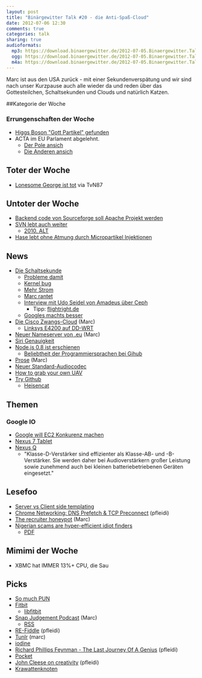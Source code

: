 ```yaml
---
layout: post
title: "Binärgewitter Talk #20 - die Anti-Spaß-Cloud"
date: 2012-07-06 12:30
comments: true
categories: talk
sharing: true
audioformats:
  mp3: https://download.binaergewitter.de/2012-07-05.Binaergewitter.Talk.20.mp3
  ogg: https://download.binaergewitter.de/2012-07-05.Binaergewitter.Talk.20.ogg
  m4a: https://download.binaergewitter.de/2012-07-05.Binaergewitter.Talk.20.m4a
---
```

Marc ist aus den USA zurück - mit einer Sekundenverspätung und wir sind nach unser Kurzpause auch alle wieder da und reden über das Gottesteilchen, Schaltsekunden und Clouds und natürlich Katzen.

##Kategorie der Woche
### Errungenschaften der Woche
- [Higgs Boson "Gott Partikel" gefunden](http://www.telegraph.co.uk/science/science-news/9374758/Higgs-boson-scientists-99.999-sure-God-Particle-has-been-found.html)
- ACTA im EU Parlament abgelehnt.
    - [Der Pole ansich](http://twitpic.com/8c9ib4)
    - [Die Anderen ansich](http://o.twitpic.com/a42397)

## Toter der Woche
- [Lonesome George ist tot](http://www.wwf.de/2012/juni/einsamer-george-gestorben/) via TvN87

## Untoter der Woche
- [Backend code von Sourceforge soll Apache Projekt werden](http://www.heise.de/developer/meldung/Backend-Code-von-SourceForge-soll-Apache-Projekt-werden-1620991.html)
- [SVN lebt auch weiter](https://github.com/blog/1178-collaborating-on-github-with-subversion)
    - [2010. ALT](https://github.com/blog/644-subversion-write-support)
- [Hase lebt ohne Atmung durch Micropartikel Injektionen](http://science.slashdot.org/story/12/06/28/0016227/scientists-keep-rabbits-alive-with-oxygen-microparticle-injections)

## News
- [Die Schaltsekunde](http://en.wikipedia.org/wiki/Leap_second)
  * [Probleme damit](http://www.heise.de/newsticker/meldung/Verlaengertes-Wochenende-kann-Linux-einfrieren-1629683.html)
  * [Kernel bug](https://lkml.org/lkml/2009/1/2/373)
  * [Mehr Strom](http://imgur.com/a/ykoup)
  * [Marc rantet](http://www.tnooz.com/2012/07/03/news/amadeus-admits-altea-crash-was-a-result-of-leap-second-bug/)
  * [Interview mit Udo Seidel von Amadeus  über Ceph](http://www.radiotux.de/index.php?/archives/7960-RadioTux-Sendung-Juni-2012.html)
      * Tipp: [flightright.de](http://flightright.de)
  * [Googles machts besser](http://googleblog.blogspot.de/2011/09/time-technology-and-leaping-seconds.html)
- [Die Cisco Zwangs-Cloud](http://www.extremetech.com/computing/132142-ciscos-cloud-vision-mandatory-monetized-and-killed-at-their-discretion) (Marc)
    * [Linksys E4200 auf DD-WRT](http://www.dd-wrt.com/wiki/index.php/Linksys_E4200)
- [Neuer Nameserver von .eu](http://www.yadifa.eu/) (Marc)
- [Siri Genauigkeit](http://m.digitaltrends.com/mobile/study-apples-siri-is-wrong-over-one-third-of-the-time/)
- [Node.js 0.8 ist erschienen](http://blog.nodejs.org/2012/06/25/node-v0-8-0/)
    * [Beliebtheit der Programmiersprachen bei Gihub](https://github.com/languages/)
- [Prose](http://developmentseed.org/blog/2012/june/25/prose-a-content-editor-for-github/) (Marc)
- [Neuer Standard-Audiocodec](http://www.heise.de/newsticker/meldung/Universal-Audiocodec-Opus-auf-dem-Weg-zum-Internet-Standard-1632291.html)
- [How to grab your own UAV](http://www.theregister.co.uk/2011/12/15/us_spy_drone_gps_spoofing/)
- [Try Github](http://try.github.com/)
    * [Heisencat](http://octodex.github.com/heisencat/)

## Themen
### Google IO
- [Google will EC2 Konkurenz machen](http://www.golem.de/news/compute-engine-google-macht-amazon-ec2-konkurrenz-1206-92842.html)
- [Nexus 7 Tablet](http://www.golem.de/news/asus-nexus-7-googles-erstes-nexus-tablet-ist-guenstig-und-340-gramm-leicht-1206-92802.html)
- [Nexus Q](http://www.google.com/nexus/#/q/specs)
    * "Klasse-D-Verstärker sind effizienter als Klasse-AB- und -B-Verstärker. Sie werden daher bei Audioverstärkern großer Leistung sowie zunehmend auch bei kleinen batteriebetriebenen Geräten eingesetzt."

## Lesefoo
- [Server vs Client side templating](http://ryanflorence.com/2012/client-v-server-templating/)
- [Chrome Networking: DNS Prefetch & TCP Preconnect](http://www.igvita.com/2012/06/04/chrome-networking-dns-prefetch-and-tcp-preconnect/) (pfleidi)
- [The recruiter honeypot](http://www.ewherry.com/2012/06/the-recruiter-honeypot/) (Marc)
- [Nigerian scams are hyper-efficient idiot finders](http://www.theregister.co.uk/2012/06/21/nigerian_scams_msft_research/)
    * [PDF](http://research.microsoft.com/pubs/167719/WhyFromNigeria.pdf)

## Mimimi der Woche
- XBMC hat IMMER 13%+ CPU, die Sau

## Picks
- [So much PUN](http://icanhascheezburger.com/2012/06/29/funny-puns-so-much-pun-argument-animals/)
- [Fitbit](http://www.fitbit.com/)
    * [libfitbit](https://github.com/qdot/libfitbit/)
- [Snap Judgement Podcast](http://snapjudgment.org/) (Marc)
    * [RSS](feed://www.npr.org/rss/podcast.php?id=510294)
- [RE-Fiddle](http://refiddle.com/) (pfleidi)
- [Tunlr](http://tunlr.net/) (marc)
- [iodine](http://code.kryo.se/iodine/ )
- [Richard Phillips Feynman - The Last Journey Of A Genius](http://www.youtube.com/watch?v=Mn4_40hAAr0) (pfleidi)
- [Pocket](http://getpocket.com)
- [John Cleese on creativity](http://www.youtube.com/watch?v=VShmtsLhkQg) (pfleidi)
- [Krawattenknoten](http://de.wikipedia.org/wiki/Krawattenknoten)

